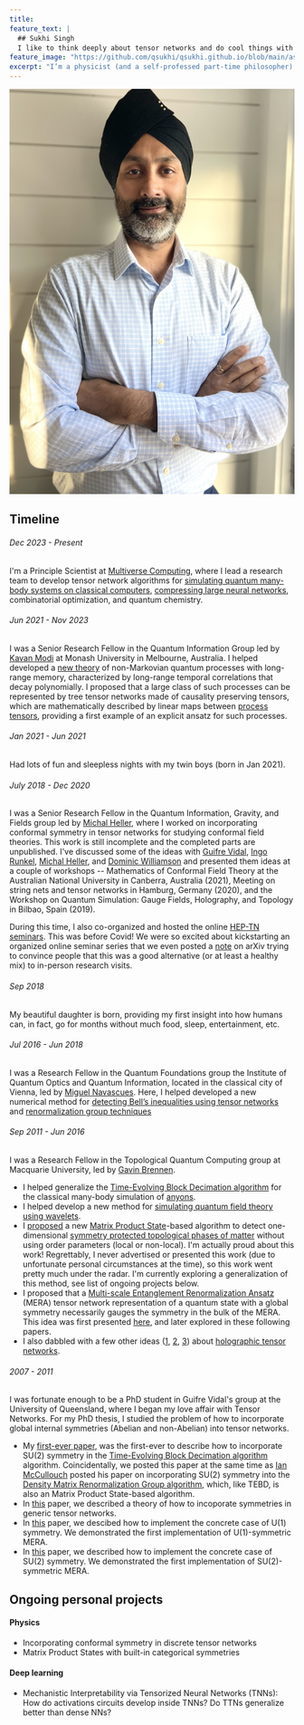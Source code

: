 ```yaml
---
title: 
feature_text: |
  ## Sukhi Singh
  I like to think deeply about tensor networks and do cool things with them.
feature_image: "https://github.com/qsukhi/qsukhi.github.io/blob/main/assets/banner.svg?raw=true"
excerpt: "I’m a physicist (and a self-professed part-time philosopher) working at the intersection of quantum information theory, quantum many-body physics, and high-energy physics. I’ve also been applying ideas from quantum physics to compress large neural networks and address NP-hard optimization problems."
---
```


![Me](assets/my_color.jpg)

## Timeline

###### Dec 2023 - Present
I'm a Principle Scientist at [Multiverse Computing](https://multiversecomputing.com/), where I lead a research team to develop tensor network algorithms for [simulating quantum many-body systems on classical computers](https://journals.aps.org/prresearch/abstract/10.1103/PhysRevResearch.6.013326), [compressing large neural networks](https://arxiv.org/abs/2401.14109), combinatorial optimization, and quantum chemistry.

###### Jun 2021 - Nov 2023
I was a Senior Research Fellow in the Quantum Information Group led by [Kavan Modi](https://research.monash.edu/en/persons/kavan-modi) at Monash University in Melbourne, Australia. I helped developed a [new theory](https://arxiv.org/abs/2312.04624) of non-Markovian quantum processes with long-range memory, characterized by long-range temporal correlations that decay polynomially. I proposed that a large class of such processes can be represented by tree tensor networks made of causality preserving tensors, which are mathematically described by linear maps between [process tensors](https://arxiv.org/abs/1512.00589), providing a first example of an explicit ansatz for such processes.

###### Jan 2021 - Jun 2021
Had lots of fun and sleepless nights with my twin boys (born in Jan 2021).

###### July 2018 - Dec 2020
I was a Senior Research Fellow in the Quantum Information, Gravity, and Fields group led by [Michal Heller](https://scholar.google.com/citations?user=_zIEMx4AAAAJ&hl=en), where I worked on incorporating conformal symmetry in tensor networks for studying conformal field theories. This work is still incomplete and the completed parts are unpublished. I've discussed some of the ideas with [Guifre Vidal](https://heritageproject.caltech.edu/interviews/guifre-vidal), [Ingo Runkel](https://www.qu.uni-hamburg.de/cluster/team/runkel.html), [Michal Heller](https://scholar.google.com/citations?user=_zIEMx4AAAAJ&hl=en), and [Dominic Williamson](https://sites.google.com/site/dominicjw/home) and presented them ideas at a couple of workshops -- Mathematics of Conformal Field Theory at the Australian National University in Canberra, Australia (2021), Meeting on string nets and tensor networks in Hamburg, Germany (2020), and the Workshop on Quantum Simulation: Gauge Fields, Holography, and Topology in Bilbao, Spain (2019). 

During this time, I also co-organized and hosted the online [HEP-TN seminars](https://www.youtube.com/playlist?list=PLaib4I4mFNmWKntxAZcB-EQJ_B-PkWEEL). This was before Covid! We were so excited about kickstarting an organized online seminar series that we even posted a [note](https://arxiv.org/pdf/2004.09922) on arXiv trying to convince people that this was a good alternative (or at least a healthy mix) to in-person research visits. 

###### Sep 2018
My beautiful daughter is born, providing my first insight into how humans can, in fact, go for months without much food, sleep, entertainment, etc.

###### Jul 2016 - Jun 2018
I was a Research Fellow in the Quantum Foundations group the Institute of Quantum Optics and Quantum Information, located in the classical city of Vienna, led by [Miguel Navascues](https://www.iqoqi-vienna.at/research/navascues-group). Here, I helped developed a new numerical method for [detecting Bell’s inequalities using tensor networks](https://journals.aps.org/prl/abstract/10.1103/PhysRevLett.118.230401) and [renormalization group techniques](https://journals.aps.org/prx/abstract/10.1103/PhysRevX.10.021064) 

###### Sep 2011 - Jun 2016
I was a Research Fellow in the Topological Quantum Computing group at Macquarie University, led by [Gavin Brennen](https://vimeo.com/330707461). 
- I helped generalize the [Time-Evolving Block Decimation algorithm](https://en.wikipedia.org/wiki/Time-evolving_block_decimation) for the classical many-body simulation of [anyons](https://phys.org/news/2024-02-phase-physicists-abelian-anyons-quantum.html). 
- I helped develop a new method for [simulating quantum field theory using wavelets](https://journals.aps.org/pra/abstract/10.1103/PhysRevA.92.032315).
- I [proposed](https://arxiv.org/abs/1409.7873) a new [Matrix Product State](https://tensornetwork.readthedocs.io/en/latest/basic_mps.html)-based algorithm to detect one-dimensional [symmetry protected topological phases of matter](http://topo-houches.pks.mpg.de/wp-content/uploads/2015/01/pollmann_spt.pdf) without using order parameters (local or non-local). I'm actually proud about this work! Regrettably, I never advertised or presented this work (due to unfortunate personal circumstances at the time), so this work went pretty much under the radar. I'm currently exploring a generalization of this method, see list of ongoing projects below.
- I proposed that a [Multi-scale Entanglement Renormalization Ansatz](https://www.benasque.org/2015gravity/talks_contr/211_VidalBenasque2015.pdf) (MERA) tensor network representation of a quantum state with a global symmetry necessarily gauges the symmetry in the bulk of the MERA. This idea was first presented [here](https://journals.aps.org/prb/abstract/10.1103/PhysRevB.88.121108), and later explored in these following papers.
- I also dabbled with a few other ideas ([1](https://journals.aps.org/prd/abstract/10.1103/PhysRevD.97.026012), [2](https://journals.aps.org/prd/abstract/10.1103/PhysRevD.97.026013), [3](https://www.nature.com/articles/s41534-020-0255-7)) about [holographic tensor networks](https://www.preposterousuniverse.com/blog/2015/05/05/does-spacetime-emerge-from-quantum-information/).

###### 2007 - 2011
I was fortunate enough to be a PhD student in Guifre Vidal's group at the University of Queensland, where I began my love affair with Tensor Networks. For my PhD thesis, I  studied the problem of how to incorporate global internal symmetries (Abelian and non-Abelian) into tensor networks. 
- My [first-ever paper](https://iopscience.iop.org/article/10.1088/1367-2630/12/3/033029/meta), was the first-ever to describe how to incorporate SU(2) symmetry in the [Time-Evolving Block Decimation algorithm](https://en.wikipedia.org/wiki/Time-evolving_block_decimation) algorithm. Coincidentally, we posted this paper at the same time as [Ian McCullouch](https://mptoolkit.qusim.net/Profiles/Profiles) posted his paper on incorporating SU(2) symmetry into the [Density Matrix Renormalization Group algorithm](https://www.nature.com/articles/s42254-023-00572-5), which, like TEBD, is also an Matrix Product State-based algorithm.
- In [this](https://journals.aps.org/pra/abstract/10.1103/PhysRevA.82.050301) paper, we described a theory of how to incoporate symmetries in generic tensor networks.
- In [this](https://journals.aps.org/prb/abstract/10.1103/PhysRevB.83.115125) paper, we descibed how to implement the concrete case of U(1) symmetry. We demonstrated the first implementation of U(1)-symmetric MERA.
- In [this](https://journals.aps.org/prb/abstract/10.1103/PhysRevB.86.195114) paper, we described how to implement the concrete case of SU(2) symmetry. We demonstrated the first implementation of SU(2)-symmetric MERA.  

## Ongoing personal projects
#### Physics
- Incorporating conformal symmetry in discrete tensor networks
- Matrix Product States with built-in categorical symmetries

#### Deep learning
- Mechanistic Interpretability via Tensorized Neural Networks (TNNs): How do activations circuits develop inside TNNs? Do TTNs generalize better than dense NNs?



